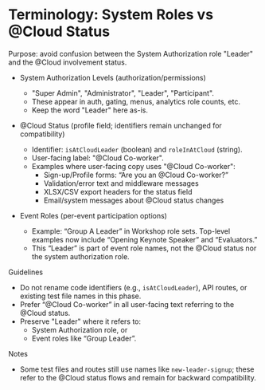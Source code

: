 # Terminology: System Roles vs @Cloud Status

Purpose: avoid confusion between the System Authorization role "Leader" and the @Cloud involvement status.

- System Authorization Levels (authorization/permissions)

  - "Super Admin", "Administrator", "Leader", "Participant".
  - These appear in auth, gating, menus, analytics role counts, etc.
  - Keep the word "Leader" here as-is.

- @Cloud Status (profile field; identifiers remain unchanged for compatibility)

  - Identifier: `isAtCloudLeader` (boolean) and `roleInAtCloud` (string).
  - User-facing label: "@Cloud Co-worker".
  - Examples where user-facing copy uses "@Cloud Co-worker":
    - Sign-up/Profile forms: “Are you an @Cloud Co-worker?”
    - Validation/error text and middleware messages
    - XLSX/CSV export headers for the status field
    - Email/system messages about @Cloud status changes

- Event Roles (per-event participation options)
  - Example: “Group A Leader” in Workshop role sets. Top-level examples now include “Opening Keynote Speaker” and “Evaluators.”
  - This “Leader” is part of event role names, not the @Cloud status nor the system authorization role.

Guidelines

- Do not rename code identifiers (e.g., `isAtCloudLeader`), API routes, or existing test file names in this phase.
- Prefer “@Cloud Co-worker” in all user-facing text referring to the @Cloud status.
- Preserve "Leader" where it refers to:
  - System Authorization role, or
  - Event roles like “Group Leader”.

Notes

- Some test files and routes still use names like `new-leader-signup`; these refer to the @Cloud status flows and remain for backward compatibility.
